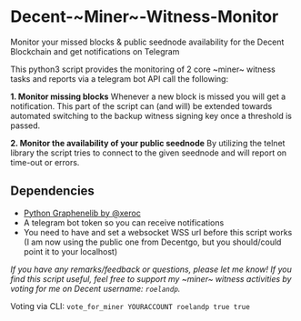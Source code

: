# Decent-~Miner~-Witness-Monitor
Monitor your missed blocks &amp; public seednode availability for the Decent Blockchain and get notifications on Telegram

This python3 script provides the monitoring of 2 core ~miner~ witness tasks and reports via a telegram bot API call the following:

**1. Monitor missing blocks**
Whenever a new block is missed you will get a notification. This part of the script can (and will) be extended towards automated switching to the backup witness signing key once a threshold is passed.

**2. Monitor the availability of your public seednode**
By utilizing the telnet library the script tries to connect to the given seednode and will report on time-out or errors.

## Dependencies
- [Python Graphenelib by @xeroc](http://python-graphenelib.readthedocs.io/en/latest/)
- A telegram bot token so you can receive notifications
- You need to have and set a websocket WSS url before this script works (I am now using the public one from Decentgo, but you should/could point it to your localhost)

*If you have any remarks/feedback or questions, please let me know! If you find this script useful, feel free to support my ~miner~ witness activities by voting for me on Decent username: `roelandp`.*

Voting via CLI: `vote_for_miner YOURACCOUNT roelandp true true`
